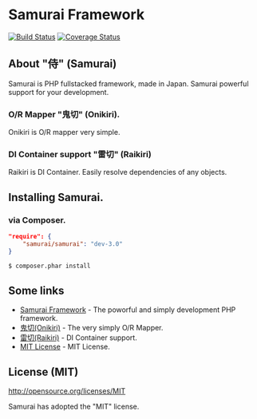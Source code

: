 Samurai Framework
==================================================

[![Build Status](https://travis-ci.org/8823-scholar/samurai.svg?branch=feature%2F3.0)](https://travis-ci.org/8823-scholar/samurai)
[![Coverage Status](https://coveralls.io/repos/8823-scholar/samurai/badge.png?branch=feature%2F3.0)](https://coveralls.io/r/8823-scholar/samurai?branch=feature%2F3.0)

## About "侍" (Samurai)

Samurai is PHP fullstacked framework, made in Japan.
Samurai powerful support for your development.

### O/R Mapper "鬼切" (Onikiri).

Onikiri is O/R mapper very simple.

### DI Container support "雷切" (Raikiri)

Raikiri is DI Container.
Easily resolve dependencies of any objects.


## Installing Samurai.

### via Composer.

```json
"require": {
    "samurai/samurai": "dev-3.0"
}
```
```bash
$ composer.phar install
```


## Some links

- [Samurai Framework](http://samurai-fw.org/) - The poworful and simply development PHP framework.
- [鬼切(Onikiri)](http://samurai-fw.org/) - The very simply O/R Mapper.
- [雷切(Raikiri)](http://samurai-fw.org/) - DI Container support.
- [MIT License](http://opensource.org/licenses/MIT) - MIT License.


## License (MIT)

http://opensource.org/licenses/MIT

Samurai has adopted the "MIT" license.

